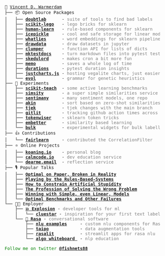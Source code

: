 <pre style="font-family:Menlo,'DejaVu Sans Mono',consolas,'Courier New',monospace">🙂 <a href="https://koaning.io">Vincent D. Warmerdam</a>                                                                             
<span style="color: #808080; text-decoration-color: #808080">┣━━ </span>📦 Open Source Packages                                                                         
<span style="color: #808080; text-decoration-color: #808080">┃   ┣━━ </span><span style="font-weight: bold"><a href="https://koaning.github.io/doubtlab/">doubtlab</a></span>      - <span style="color: #808080; text-decoration-color: #808080">suite of tools to find bad labels</span>                                           
<span style="color: #808080; text-decoration-color: #808080">┃   ┣━━ </span><span style="font-weight: bold"><a href="https://scikit-lego.netlify.app/">scikit-lego</a></span>   - <span style="color: #808080; text-decoration-color: #808080">lego bricks for sklearn</span>                                                     
<span style="color: #808080; text-decoration-color: #808080">┃   ┣━━ </span><span style="font-weight: bold"><a href="https://koaning.github.io/human-learn/">human-learn</a></span>   - <span style="color: #808080; text-decoration-color: #808080">rule-based components for sklearn</span>                                           
<span style="color: #808080; text-decoration-color: #808080">┃   ┣━━ </span><span style="font-weight: bold"><a href="https://github.com/koaning/icepickle">icepickle</a></span>     - <span style="color: #808080; text-decoration-color: #808080">cool and safe storage for linear models</span>                                     
<span style="color: #808080; text-decoration-color: #808080">┃   ┣━━ </span><span style="font-weight: bold"><a href="https://koaning.github.io/whatlies/">whatlies</a></span>      - <span style="color: #808080; text-decoration-color: #808080">word embeddings for sklearn pipelines</span>                                       
<span style="color: #808080; text-decoration-color: #808080">┃   ┣━━ </span><span style="font-weight: bold"><a href="https://github.com/koaning/drawdata">drawdata</a></span>      - <span style="color: #808080; text-decoration-color: #808080">draw datasets in jupyter</span>                                                    
<span style="color: #808080; text-decoration-color: #808080">┃   ┣━━ </span><span style="font-weight: bold"><a href="https://koaning.github.io/clumper/">clumper</a></span>       - <span style="color: #808080; text-decoration-color: #808080">function API for lists of dicts</span>                                             
<span style="color: #808080; text-decoration-color: #808080">┃   ┣━━ </span><span style="font-weight: bold"><a href="https://github.com/koaning/mktestdocs">mktestdocs</a></span>    - <span style="color: #808080; text-decoration-color: #808080">turn markdown files into pytest tests</span>                                       
<span style="color: #808080; text-decoration-color: #808080">┃   ┣━━ </span><span style="font-weight: bold"><a href="https://github.com/koaning/skedulord">skedulord</a></span>     - <span style="color: #808080; text-decoration-color: #808080">makes cron a bit more fun</span>                                                   
<span style="color: #808080; text-decoration-color: #808080">┃   ┣━━ </span><span style="font-weight: bold"><a href="https://koaning.github.io/memo/getting-started.html">memo</a></span>          - <span style="color: #808080; text-decoration-color: #808080">saves a whole log of time</span>                                                   
<span style="color: #808080; text-decoration-color: #808080">┃   ┣━━ </span><span style="font-weight: bold"><a href="https://github.com/koaning/pytest-duration-insights">durations</a></span>     - <span style="color: #808080; text-decoration-color: #808080">pytest duration insights</span>                                                    
<span style="color: #808080; text-decoration-color: #808080">┃   ┣━━ </span><span style="font-weight: bold"><a href="https://github.com/koaning/justcharts">justcharts.js</a></span> - <span style="color: #808080; text-decoration-color: #808080">hosting vegalite charts, just easier</span>                                        
<span style="color: #808080; text-decoration-color: #808080">┃   ┗━━ </span><span style="font-weight: bold"><a href="https://github.com/godatadriven/evol">evol</a></span>          - <span style="color: #808080; text-decoration-color: #808080">grammar for genetic heuristics</span>                                              
<span style="color: #808080; text-decoration-color: #808080">┣━━ </span>🔬 Experiments                                                                                  
<span style="color: #808080; text-decoration-color: #808080">┃   ┣━━ </span><span style="font-weight: bold"><a href="https://github.com/koaning/scikit-teach/">scikit-teach</a></span>  - <span style="color: #808080; text-decoration-color: #808080">some active learning benchmarks</span>                                             
<span style="color: #808080; text-decoration-color: #808080">┃   ┣━━ </span><span style="font-weight: bold"><a href="https://koaning.github.io/simsity/">simsity</a></span>       - <span style="color: #808080; text-decoration-color: #808080">a super simple similarities service</span>                                         
<span style="color: #808080; text-decoration-color: #808080">┃   ┣━━ </span><span style="font-weight: bold"><a href="https://github.com/koaning/sentimany">sentimany</a></span>     - <span style="color: #808080; text-decoration-color: #808080">many sentiment models, one repo</span>                                             
<span style="color: #808080; text-decoration-color: #808080">┃   ┣━━ </span><span style="font-weight: bold"><a href="https://github.com/koaning/akin">akin</a></span>          - <span style="color: #808080; text-decoration-color: #808080">sort based on zero-shot similarities</span>                                        
<span style="color: #808080; text-decoration-color: #808080">┃   ┣━━ </span><span style="font-weight: bold"><a href="https://github.com/koaning/tjek">tjek</a></span>          - <span style="color: #808080; text-decoration-color: #808080">tjek changes with the main branch</span>                                           
<span style="color: #808080; text-decoration-color: #808080">┃   ┣━━ </span><span style="font-weight: bold"><a href="https://github.com/koaning/gitlit">gitlit</a></span>        - <span style="color: #808080; text-decoration-color: #808080">tracking github action times across open source</span>                             
<span style="color: #808080; text-decoration-color: #808080">┃   ┣━━ </span><span style="font-weight: bold"><a href="https://github.com/koaning/tokenwiser">tokenwiser</a></span>    - <span style="color: #808080; text-decoration-color: #808080">sklearn token tricks</span>                                                        
<span style="color: #808080; text-decoration-color: #808080">┃   ┣━━ </span><span style="font-weight: bold"><a href="https://github.com/koaning/embetter">embetter</a></span>      - <span style="color: #808080; text-decoration-color: #808080">similarity based learning</span>                                                   
<span style="color: #808080; text-decoration-color: #808080">┃   ┗━━ </span><span style="font-weight: bold"><a href="https://github.com/koaning/bulk">bulk</a></span>          - <span style="color: #808080; text-decoration-color: #808080">experimental widgets for bulk labelling</span>                                     
<span style="color: #808080; text-decoration-color: #808080">┣━━ </span>👍 Contributions                                                                                
<span style="color: #808080; text-decoration-color: #808080">┃   ┗━━ </span><span style="font-weight: bold"><a href="https://fairlearn.org/v0.7.0/api_reference/fairlearn.preprocessing.html#fairlearn.preprocessing.CorrelationRemover">fairlearn</a></span>     - <span style="color: #808080; text-decoration-color: #808080">contributed the CorrelationFilter</span>                                           
<span style="color: #808080; text-decoration-color: #808080">┣━━ </span>⭐ Online Projects                                                                              
<span style="color: #808080; text-decoration-color: #808080">┃   ┣━━ </span><span style="font-weight: bold"><a href="https://koaning.io">koaning.io</a></span>    - <span style="color: #808080; text-decoration-color: #808080">personal blog</span>                                                               
<span style="color: #808080; text-decoration-color: #808080">┃   ┣━━ </span><span style="font-weight: bold"><a href="https://calmcode.io">calmcode.io</a></span>   - <span style="color: #808080; text-decoration-color: #808080">dev education service</span>                                                       
<span style="color: #808080; text-decoration-color: #808080">┃   ┗━━ </span><span style="font-weight: bold"><a href="https://dearme.email">dearme.email</a></span>  - <span style="color: #808080; text-decoration-color: #808080">reflection service</span>                                                          
<span style="color: #808080; text-decoration-color: #808080">┣━━ </span>🎙️ Popular Talks                                                                                 
<span style="color: #808080; text-decoration-color: #808080">┃   ┣━━ </span><span style="font-weight: bold"><a href="https://www.youtube.com/watch?v=lJKPiOf_o8k">Optimal on Paper, Broken in Reality</a></span>                                                         
<span style="color: #808080; text-decoration-color: #808080">┃   ┣━━ </span><span style="font-weight: bold"><a href="https://www.youtube.com/watch?v=nJAmN6gWdK8">Playing by the Rules-Based-Systems</a></span>                                                          
<span style="color: #808080; text-decoration-color: #808080">┃   ┣━━ </span><span style="font-weight: bold"><a href="https://www.youtube.com/watch?v=Z8MEFI7ZJlA">How to Constrain Artificial Stupidity</a></span>                                                       
<span style="color: #808080; text-decoration-color: #808080">┃   ┣━━ </span><span style="font-weight: bold"><a href="https://www.youtube.com/watch?v=kYMfE9u-lMo">The Profession of Solving the Wrong Problem</a></span>                                                 
<span style="color: #808080; text-decoration-color: #808080">┃   ┣━━ </span><span style="font-weight: bold"><a href="https://www.youtube.com/watch?v=68ABAU_V8qI">Winning with Simple, even Linear, Models</a></span>                                                    
<span style="color: #808080; text-decoration-color: #808080">┃   ┗━━ </span><span style="font-weight: bold"><a href="https://youtu.be/qcrR-Hd0LhI?t=542">Optimal Benchmarks and Other Failures</a></span>                                                       
<span style="color: #808080; text-decoration-color: #808080">┗━━ </span>👨‍💻 Employer                                                                                   
<span style="color: #808080; text-decoration-color: #808080">    ┣━━ </span><span style="font-weight: bold"><a href="https://explosion.ai/">💥 Explosion</a></span> - <span style="color: #808080; text-decoration-color: #808080">developer tools for ml</span>                                                       
<span style="color: #808080; text-decoration-color: #808080">    ┃   ┗━━ </span><span style="font-weight: bold"><a href="https://github.com/koaning/cluestar">cluestar</a></span> - <span style="color: #808080; text-decoration-color: #808080">inspiration for your first text labels</span>                                       
<span style="color: #808080; text-decoration-color: #808080">    ┗━━ </span><span style="font-weight: bold"><a href="https://rasa.com">🤖 Rasa</a></span> - <span style="color: #808080; text-decoration-color: #808080">conversational software</span>                                                           
<span style="color: #808080; text-decoration-color: #808080">        ┣━━ </span><span style="font-weight: bold"><a href="https://github.com/RasaHQ/rasa-nlu-examples">nlu examples</a></span>     - <span style="color: #808080; text-decoration-color: #808080">custom nlu components for Rasa</span>                                       
<span style="color: #808080; text-decoration-color: #808080">        ┣━━ </span><span style="font-weight: bold"><a href="https://github.com/RasaHQ/taipo">taipo</a></span>            - <span style="color: #808080; text-decoration-color: #808080">data augmentation tools</span>                                              
<span style="color: #808080; text-decoration-color: #808080">        ┣━━ </span><span style="font-weight: bold"><a href="https://github.com/RasaHQ/rasalit">rasalit</a></span>          - <span style="color: #808080; text-decoration-color: #808080">streamlit apps for rasa nlu</span>                                          
<span style="color: #808080; text-decoration-color: #808080">        ┗━━ </span><span style="font-weight: bold"><a href="https://www.youtube.com/watch?v=wWNMST6t1TA&list=PL75e0qA87dlG-za8eLI6t0_Pbxafk-cxb">algo whiteboard </a></span> - <span style="color: #808080; text-decoration-color: #808080">nlp education</span>                                                        

<span style="color: #008000; text-decoration-color: #008000">Follow me on twitter </span><span style="color: #008000; text-decoration-color: #008000; font-weight: bold"><a href="https://twitter.com/fishnets88">@fishnets88</a></span>
</pre>
